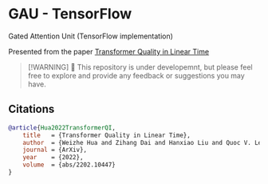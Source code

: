 # GAU - TensorFlow
Gated Attention Unit (TensorFlow implementation)

Presented from the paper [Transformer Quality in Linear Time](https://arxiv.org/pdf/2202.10447.pdf)

> [!WARNING] :construction:
> This repository is under developemnt, but please feel free to explore and provide any feedback or suggestions you may have.

## Citations

```bibtex
@article{Hua2022TransformerQI,
    title   = {Transformer Quality in Linear Time},
    author  = {Weizhe Hua and Zihang Dai and Hanxiao Liu and Quoc V. Le},
    journal = {ArXiv},
    year    = {2022},
    volume  = {abs/2202.10447}
}
```
